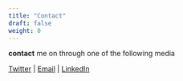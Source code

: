 ```yaml
---
title: "Contact"
draft: false
weight: 0
---
```


**contact** me on through one of the following media

[Twitter](https://twitter.com/bringyourownai) | [Email](mailto:afesta@alfweb.com) | [LinkedIn](https://www.linkedin.com/in/alefesta/)